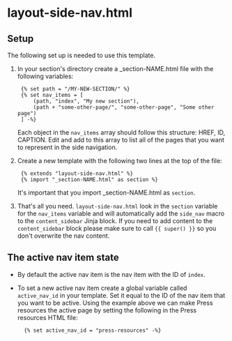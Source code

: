 # layout-side-nav.html

## Setup

The following set up is needed to use this template.

1. In your section's directory create a _section-NAME.html file with the
   following variables:

        {% set path = "/MY-NEW-SECTION/" %}
        {% set nav_items = [
            (path, "index", "My new section"),
            (path + "some-other-page/", "some-other-page", "Some other page")
        ] -%}

   Each object in the `nav_items` array should follow this structure:
   HREF, ID, CAPTION. Edit and add to this array to list all of the pages
   that you want to represent in the side navigation.

2. Create a new template with the following two lines at the top of the file:

        {% extends "layout-side-nav.html" %}
        {% import "_section-NAME.html" as section %}

   It's important that you import _section-NAME.html as `section`.

3. That's all you need. `layout-side-nav.html` look in the `section` variable
   for the `nav_items` variable and will automatically add the `side_nav` macro
   to the `content_sidebar` Jinja block. If you need to add content to the
   `content_sidebar` block please make sure to call `{{ super() }}` so you don't
   overwrite the nav content.

## The active nav item state

- By default the active nav item is the nav item with the ID of `index`.
- To set a new active nav item create a global variable called `active_nav_id`
  in your template. Set it equal to the ID of the nav item that you want to be
  active. Using the example above we can make Press resources the active page by
  setting the following in the Press resources HTML file:

        {% set active_nav_id = "press-resources" -%}
